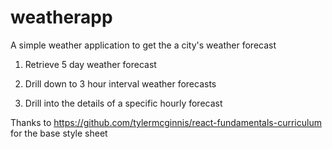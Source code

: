 # weatherapp

A simple  weather application to get the a city's weather forecast

1. Retrieve 5 day weather forecast

2. Drill down to 3 hour interval weather forecasts

3. Drill into the details of a specific hourly forecast

Thanks to https://github.com/tylermcginnis/react-fundamentals-curriculum for the base style sheet